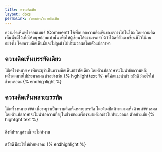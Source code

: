 ```yaml
---
title: ความคิดเห็น
layout: docs
permalink: /เอกสาร/ความคิดเห็น
---
```

ความคิดเห็นหรือคอมเมนต์ (Comment) ใช้เพื่อบอกความคิดเห็นของเราลงไปในโค้ด โดยความคิดเห็นนั้นมีไว้เพื่อให้มนุษย์อ่านเท่านั้น เพื่อให้ผู้เขียนโค้ดสามารถจำได้ว่าโค้ดที่ตัวเองเขียนมีไว้ใช้งานอย่างไร โดยความคิดเห็นนั้นจะไม่ถูกนำไปประมวลผลโดยตัวแปลภาษา

## ความคิดเห็นบรรทัดเดียว
ใช้เครื่องหมาย `#` เพื่อระบุว่าเป็นความคิดเห็นบรรทัดเดียว โดยตัวแปลภาษาจะไม่นำข้อความหลังเครื่องหมายไปประมวลผล ตัวอย่างเช่น
{% highlight text %}
#โค้ดแนะนำตัว
สวัสดี
  มีอะไรให้ช่วยหรอคะ
{% endhighlight %}
## ความคิดเห็นหลายบรรทัด
ใช้เครื่องหมาย `###` เพื่อระบุว่าเป็นความคิดเห็นหลายบรรทัด โดยต้องปิดท้ายความเห็นด้วย `###` เสมอ โดยตัวแปลภาษาจะไม่นำข้อความที่อยู่ในช่วงของเครื่องหมายดังกล่าวไปประมวลผล
ตัวอย่างเช่น
{% highlight text %}
###
สิ่งที่ปรากฏส่วนนี้
  จะไม่ทำงาน
###
สวัสดี
  มีอะไรให้ช่วยหรอคะ
{% endhighlight %}

